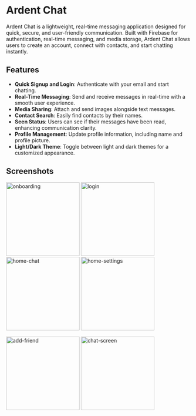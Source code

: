 # Ardent Chat

Ardent Chat is a lightweight, real-time messaging application designed for quick, secure, and user-friendly communication. Built with Firebase for authentication, real-time messaging, and media storage, Ardent Chat allows users to create an account, connect with contacts, and start chatting instantly.

## Features
- **Quick Signup and Login**: Authenticate with your email and start chatting.
- **Real-Time Messaging**: Send and receive messages in real-time with a smooth user experience.
- **Media Sharing**: Attach and send images alongside text messages.
- **Contact Search**: Easily find contacts by their names.
- **Seen Status**: Users can see if their messages have been read, enhancing communication clarity.
- **Profile Management**: Update profile information, including name and profile picture.
- **Light/Dark Theme**: Toggle between light and dark themes for a customized appearance.

## Screenshots
<p float="left">
  <img src="https://github.com/user-attachments/assets/27d3cb06-58b7-424d-aed1-d2228624ab2f" alt="onboarding" width="200" />
  <img src="https://github.com/user-attachments/assets/3ab7cafa-e61f-4da7-a47f-21e2ea3c9e39" alt="login" width="200" />
  <img src="https://github.com/user-attachments/assets/a721e412-545e-4973-af91-3792a152b494" alt="home-chat" width="200" />
  <img src="https://github.com/user-attachments/assets/e467a993-e911-4824-9fcf-0c02cc8f9eb1" alt="home-settings" width="200" />
</p>

<p float="left">
  <img src="https://github.com/user-attachments/assets/a4845aac-b24c-41a5-8f3c-ce8411c65c0d" alt="add-friend" width="200" />
  <img src="https://github.com/user-attachments/assets/e42b258d-ea8a-463f-89fd-4a186144da52" alt="chat-screen" width="200" />
</p>

